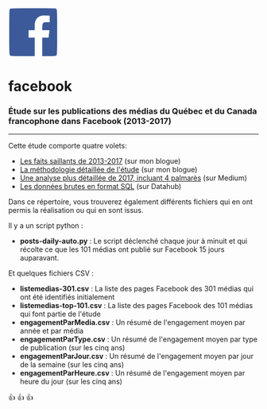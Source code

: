 <img src="img/LogoFacebook.png" width="100">

# facebook
### Étude sur les publications des médias du Québec et du Canada francophone dans Facebook (2013-2017)
-----

Cette étude comporte quatre volets:

- [Les faits saillants de 2013-2017](https://wp.me/p53tzW-Bi) (sur mon blogue)
- [La méthodologie détaillée de l'étude](https://wp.me/p53tzW-AF) (sur mon blogue)
- [Une analyse plus détaillée de 2017, incluant 4 palmarès](https://medium.com/@jeanhuguesroy/linformation-sur-facebook-en-2017-fd1c5aa79e8b) (sur Medium)
- [Les données brutes en format SQL](https://datahub.io/jhroy/facebook_2013-2017.sql) (sur Datahub)

Dans ce répertoire, vous trouverez également différents fichiers qui en ont permis la réalisation ou qui en sont issus.

Il y a un script python&nbsp;:

- **posts-daily-auto.py** : Le script déclenché chaque jour à minuit et qui récolte ce que les 101 médias ont publié sur Facebook 15 jours auparavant.

Et quelques fichiers CSV&nbsp;:

- **listemedias-301.csv** : La liste des pages Facebook des 301 médias qui ont été identifiés initialement
- **listemedias-top-101.csv** : La liste des pages Facebook des 101 médias qui font partie de l'étude
- **engagementParMedia.csv** :  Un résumé de l'engagement moyen par année et par média
- **engagementParType.csv** : Un résumé de l'engagement moyen par type de publication (sur les cinq ans)
- **engagementParJour.csv** : Un résumé de l'engagement moyen par jour de la semaine (sur les cinq ans)
- **engagementParHeure.csv** : Un résumé de l'engagement moyen par heure du jour (sur les cinq ans)

:+1: :+1: :+1:

